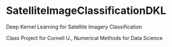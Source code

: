 # SatelliteImageClassificationDKL
Deep Kernel Learning for Satellite Imagery Classification

Class Project for Cornell U., Numerical Methods for Data Science
